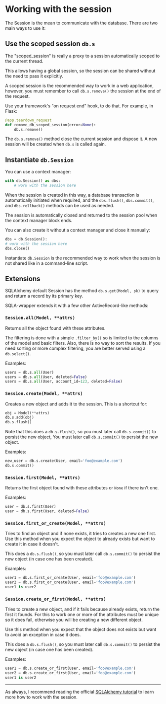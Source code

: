 # Working with the session

The Session is the mean to communicate with the database.
There are two main ways to use it:


## Use the scoped session `db.s`

The "scoped_session" is really a proxy to a  session automatically scoped to the current thread.

This allows having a global session, so the session can be shared without the need to pass it explicitly.

A scoped session is the recommended way to work in a web application, however, you must remember to call `db.s.remove()` the session at the end of the request.

 Use your framework's "on request end" hook, to do that. For example, in Flask:

```python
@app.teardown_request
def remove_db_scoped_session(error=None):
    db.s.remove()
```

The `db.s.remove()` method close the current session and dispose it. A new session will be created when `db.s` is called again.


## Instantiate `db.Session`

You can use a context manager:

```python
with db.Session() as dbs:
    # work with the session here
```

When the session is created in this way, a database transaction is automatically initiated when required, and the `dbs.flush()`, `dbs.commit()`, and `dbs.rollback()` methods can be used as needed.

The session is automatically closed and returned to the session pool when the context manager block ends.

You can also create it without a context manager and close it manually:

```python
dbs = db.Session():
# work with the session here
dbs.close()
```

Instantiate `db.Session` is the recommended way to work when the session is not shared like in a  command-line script.


## Extensions

SQLAlchemy default Session has the method `db.s.get(Model, pk)` to query and return a record by its primary key.

SQLA-wrapper extends it with a few other ActiveRecord-like methods:

### `Session.all(Model, **attrs)`

Returns all the object found with these attributes.

The filtering is done with a simple `.filter_by()` so is limited to the columns of the model and basic filters. Also, there is no way to sort the results. If you need sorting or more complex filtering, you are better served using a `db.select()`.

Examples:

```python
users = db.s.all(User)
users = db.s.all(User, deleted=False)
users = db.s.all(User, account_id=123, deleted=False)
```

### `Session.create(Model, **attrs)`

Creates a new object and adds it to the session. This is a shortcut for:

```python
obj = Model(**attrs)
db.s.add(obj)
db.s.flush()
```

Note that this does a `db.s.flush()`, so you must later call `db.s.commit()` to persist the new object, You must later call `db.s.commit()` to persist the new object.

Examples:

```python
new_user = db.s.create(User, email='foo@example.com')
db.s.commit()
```

### `Session.first(Model, **attrs)`

Returns the first object found with these attributes or `None` if there isn't one.

Examples:

```python
user = db.s.first(User)
user = db.s.first(User, deleted=False)
```

### `Session.first_or_create(Model, **attrs)`

Tries to find an object and if none exists, it tries to creates a new one first. Use this method when you expect the object to already exists but want to create it in case it doesn't.

This does a `db.s.flush()`, so you must later call `db.s.commit()` to persist the new object (in case one has been created).

Examples:

```python
user1 = db.s.first_or_create(User, email='foo@example.com')
user2 = db.s.first_or_create(User, email='foo@example.com')
user1 is user2
```

### `Session.create_or_first(Model, **attrs)`

Tries to create a new object, and if it fails because already exists, return the first it founds. For this to work one or more of the attributes must be unique so it does fail, otherwise you will be creating a new different object.

Use this method when you expect that the object does not exists but want to avoid an exception in case it does.

This does a `db.s.flush()`, so you must later call `db.s.commit()` to persist the new object (in case one has been created).

Examples:

```python
user1 = db.s.create_or_first(User, email='foo@example.com')
user2 = db.s.create_or_first(User, email='foo@example.com')
user1 is user2
```

---

As always, I recommend reading the official [SQLAlchemy tutorial](https://docs.sqlalchemy.org/en/14/tutorial/orm_data_manipulation.html#tutorial-orm-data-manipulation) to learn more how to work with the session.
